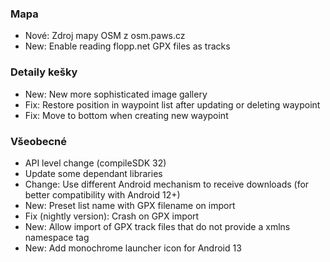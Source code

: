 ### Mapa
- Nové: Zdroj mapy OSM z osm.paws.cz
- New: Enable reading flopp.net GPX files as tracks

### Detaily kešky
- New: New more sophisticated image gallery
- Fix: Restore position in waypoint list after updating or deleting waypoint
- Fix: Move to bottom when creating new waypoint

### Všeobecné
- API level change (compileSDK 32)
- Update some dependant libraries
- Change: Use different Android mechanism to receive downloads (for better compatibility with Android 12+)
- New: Preset list name with GPX filename on import
- Fix (nightly version): Crash on GPX import
- New: Allow import of GPX track files that do not provide a xmlns namespace tag
- New: Add monochrome launcher icon for Android 13
